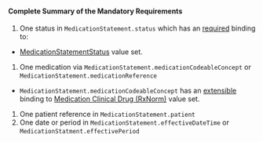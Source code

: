 #### Complete Summary of the Mandatory Requirements


1.  One status in `MedicationStatement.status` which has an [required](http://hl7.org/fhir/terminologies.html#required) binding to:
-   [MedicationStatementStatus] value set.
1.  One medication via `MedicationStatement.medicationCodeableConcept` or `MedicationStatement.medicationReference`   
-  `MedicationStatement.medicationCodeableConcept` has an [extensible](http://hl7.org/fhir/terminologies.html#extensible) binding to [Medication Clinical Drug (RxNorm)] value set.
1.  One patient reference in `MedicationStatement.patient`
1.  One date or period in `MedicationStatement.effectiveDateTime` or `MedicationStatment.effectivePeriod`


  [Medication Clinical Drug (RxNorm)]: valueset-daf-medication-codes.html
  [MedicationOrderStatus]: http://hl7.org/fhir/valueset-medication-order-status.html
[MedicationStatementStatus]: http://hl7.org/fhir/valueset-medication-statement-status.html


